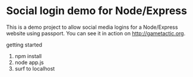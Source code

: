 # Social login demo for Node/Express

This is a demo project to allow social media logins for a Node/Express website using passport. You can see it in action on http://gametactic.org.

getting started

1) npm install
2) node app.js
3) surf to localhost